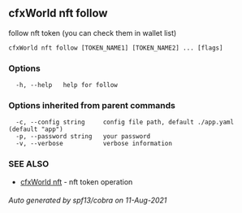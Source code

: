 ## cfxWorld nft follow

follow nft token (you can check them in wallet list)

```
cfxWorld nft follow [TOKEN_NAME1] [TOKEN_NAME2] ... [flags]
```

### Options

```
  -h, --help   help for follow
```

### Options inherited from parent commands

```
  -c, --config string     config file path, default ./app.yaml (default "app")
  -p, --password string   your password
  -v, --verbose           verbose information
```

### SEE ALSO

* [cfxWorld nft](cfxWorld_nft.md)	 - nft token operation

###### Auto generated by spf13/cobra on 11-Aug-2021
